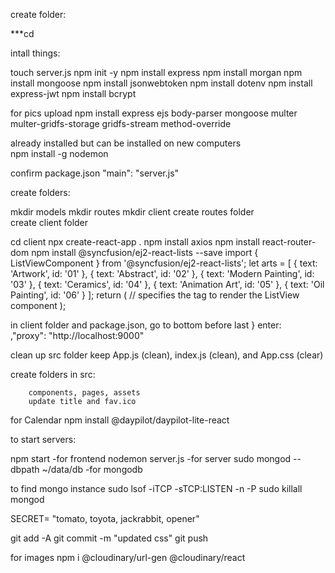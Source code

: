 create folder:

***cd <created folder>

intall things:

touch server.js
npm init -y
npm install express
npm install morgan
npm install mongoose
npm install jsonwebtoken
npm install dotenv
npm install express-jwt
npm install bcrypt

for pics upload
npm install express ejs body-parser mongoose multer multer-gridfs-storage gridfs-stream method-override


already installed but can be installed on new computers        
npm install -g nodemon

confirm package.json "main": "server.js"


create folders:

mkdir models
mkdir routes
mkdir client
create routes folder  
create client folder

cd client
npx create-react-app .
npm install axios
npm install react-router-dom
npm install @syncfusion/ej2-react-lists --save
    import { ListViewComponent } from '@syncfusion/ej2-react-lists';
        let arts = [
            { text: 'Artwork', id: '01' },
            { text: 'Abstract', id: '02' },
            { text: 'Modern Painting', id: '03' },
            { text: 'Ceramics', id: '04' },
            { text: 'Animation Art', id: '05' },
            { text: 'Oil Painting', id: '06' }
        ];
        return (
        // specifies the tag to render the ListView component
        <ListViewComponent id="list" dataSource={arts}/>);

in client folder and package.json, go to bottom before last } 
    enter:    
        ,"proxy": "http://localhost:9000"

clean up src folder
    keep App.js (clean), index.js (clean), and App.css (clear)
    
create folders in src:

        components, pages, assets
        update title and fav.ico 

for Calendar
npm install @daypilot/daypilot-lite-react




to start servers:

npm start 
    -for frontend
nodemon server.js 
    -for server
sudo mongod --dbpath ~/data/db 
    -for mongodb 




to find mongo instance
sudo lsof -iTCP -sTCP:LISTEN -n -P
sudo killall mongod    

SECRET= "tomato, toyota, jackrabbit, opener"

git add -A
git commit -m "updated css"
git push


for images
    npm i @cloudinary/url-gen @cloudinary/react